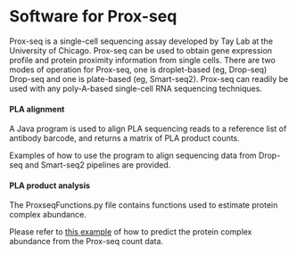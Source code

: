 # Software for Prox-seq

Prox-seq is a single-cell sequencing assay developed by Tay Lab at the University of Chicago. Prox-seq can be used to obtain gene expression profile and protein proximity information from single cells. There are two modes of operation for Prox-seq, one is droplet-based (eg, Drop-seq) Drop-seq and one is plate-based (eg, Smart-seq2). Prox-seq can readily be used with any poly-A-based single-cell RNA sequencing techniques.

#### PLA alignment

A Java program is used to align PLA sequencing reads to a reference list of antibody barcode, and returns a matrix of PLA product counts.

Examples of how to use the program to align sequencing data from Drop-seq and Smart-seq2 pipelines are provided.

#### PLA product analysis

The ProxseqFunctions.py file contains functions used to estimate protein complex abundance.

Please refer to [this example](https://github.com/tay-lab/Prox-seq/blob/master/PLA_data_analysis_example.ipynb) of how to predict the protein complex abundance from the Prox-seq count data.
